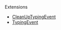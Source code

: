 <summary>Extensions</summary>

  - [CleanUpTypingEvent](/CleanUpTypingEvent)
  - [TypingEvent](/TypingEvent)

</details>
